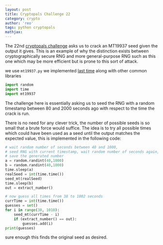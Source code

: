 ```yaml
---
layout: post
title: Cryptopals Challenge 22
category: crypto
author: 'reo'
tags: python cryptopals
mathjax: 
---
```


The 22nd [cryptopals challenge](https://cryptopals.com/)
asks us to crack an MT19937 seed given the output it gives.
This is an example of why the distinction exists between cryptographically
secure RNG and more general-purpose RNG such as this one which
may be more efficient but is prone to this sort of attack.

we use `mt19937.py` we implemented [last time](/crypto/2020/09/01/21-crypals-challenge.html)
along with other common libraries

```python
import random
import time
import mt19937
```

The challenge here is essentially asking us to seed the RNG with a random timestamp
between 80 and 2000 seconds ago with respect to the time the crack is run.

There is no need for any clever trick, the number of possible seeds is so small
that a brute force would suffice. The idea is to try all possible times which
could have been used as a seed until the output matches the expected value,
this is implemented in the following code:

```python
# wait random number of seconds between 40 and 1000,
# seed RNG with current timestamp, wait random number of seconds again,
# save the generated number
a = random.randint(40,1000)
b = random.randint(40,1000)
time.sleep(a)
realSeed = int(time.time())
seed_mt(realSeed)
time.sleep(b)
out = extract_number()

# now guess all times from 38 to 1002 seconds
currTime = int(time.time())
guesses = set()
for i in range(38, 1010):
    seed_mt(currTime - i)
    if (extract_number() == out):
        guesses.add(i)
print(guesses)
```

sure enough this finds the original seed as desired.
